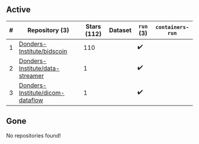 ## Active
| # | Repository (3) | Stars (112) | Dataset | `run` (3) | `containers-run` |
| --- | --- | --- | --- | --- | --- |
| 1 | [Donders-Institute/bidscoin](https://github.com/Donders-Institute/bidscoin) | 110 |  | :heavy_check_mark: |  |
| 2 | [Donders-Institute/data-streamer](https://github.com/Donders-Institute/data-streamer) | 1 |  | :heavy_check_mark: |  |
| 3 | [Donders-Institute/dicom-dataflow](https://github.com/Donders-Institute/dicom-dataflow) | 1 |  | :heavy_check_mark: |  |

## Gone
No repositories found!
